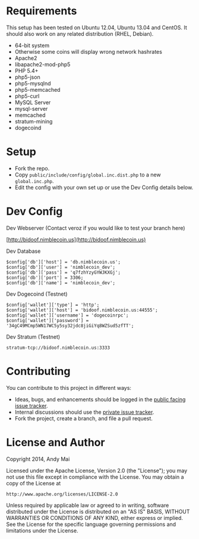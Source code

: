 Requirements
============

This setup has been tested on Ubuntu 12.04, Ubuntu 13.04 and CentOS.
It should also work on any related distribution (RHEL, Debian).

* 64-bit system
 * Otherwise some coins will display wrong network hashrates
* Apache2
 * libapache2-mod-php5
* PHP 5.4+
 * php5-json
 * php5-mysqlnd
 * php5-memcached
 * php5-curl
* MySQL Server
 * mysql-server
* memcached
* stratum-mining
* dogecoind


Setup
============

* Fork the repo.
* Copy `public/include/config/global.inc.dist.php` to a new `global.inc.php`.
* Edit the config with your own set up or use the Dev Config details below.


Dev Config
=============

Dev Webserver (Contact veroz if you would like to test your branch here)

[http://bidoof.nimblecoin.us](http://bidoof.nimblecoin.us)

Dev Database

    $config['db']['host'] = 'db.nimblecoin.us';
    $config['db']['user'] = 'nimblecoin_dev';
    $config['db']['pass'] = 'q7fzhYzyGYWJKXGj';
    $config['db']['port'] = 3306;
    $config['db']['name'] = 'nimblecoin_dev';

Dev Dogecoind (Testnet)

    $config['wallet']['type'] = 'http';
    $config['wallet']['host'] = 'bidoof.nimblecoin.us:44555';
    $config['wallet']['username'] = 'dogecoinrpc';
    $config['wallet']['password'] = '34gC49MCmp5WN17WC5y5sy32jdc8jiGiYq8WZSud5zfTT';

Dev Stratum (Testnet)

    stratum-tcp://bidoof.nimblecoin.us:3333


Contributing
============

You can contribute to this project in different ways:

* Ideas, bugs, and enhancements should be logged in the [public facing issue tracker](https://github.com/nimblecoin/server/issues?state=open).
* Internal discussions should use the [private issue tracker](https://github.com/nimblecoin/web/issues).
* Fork the project, create a branch, and file a pull request.


License and Author
==================

Copyright 2014, Andy Mai

Licensed under the Apache License, Version 2.0 (the "License");
you may not use this file except in compliance with the License.
You may obtain a copy of the License at

    http://www.apache.org/licenses/LICENSE-2.0

Unless required by applicable law or agreed to in writing, software
distributed under the License is distributed on an "AS IS" BASIS,
WITHOUT WARRANTIES OR CONDITIONS OF ANY KIND, either express or implied.
See the License for the specific language governing permissions and
limitations under the License.
